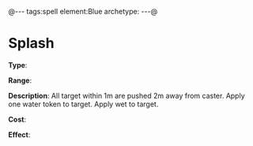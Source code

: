 @---
tags:spell
element:Blue
archetype:
---@

# Splash

**Type**:


**Range**:

**Description**:
All target within 1m are pushed 2m away from caster. Apply one water token to target. Apply wet to target.

**Cost**:

**Effect**:
